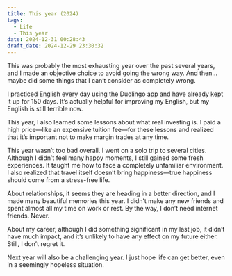 ```yaml
---
title: This year (2024)
tags:
  - Life
  - This year
date: 2024-12-31 00:28:43
draft_date: 2024-12-29 23:30:32
---
```


This was probably the most exhausting year over the past several years, and I made an objective choice to avoid going the wrong way. And then… maybe did some things that I can’t consider as completely wrong.

I practiced English every day using the Duolingo app and have already kept it up for 150 days. It’s actually helpful for improving my English, but my English is still terrible now.

This year, I also learned some lessons about what real investing is. I paid a high price—like an expensive tuition fee—for these lessons and realized that it’s important not to make margin trades at any time.

This year wasn’t too bad overall. I went on a solo trip to several cities. Although I didn’t feel many happy moments, I still gained some fresh experiences. It taught me how to face a completely unfamiliar environment. I also realized that travel itself doesn’t bring happiness—true happiness should come from a stress-free life.

About relationships, it seems they are heading in a better direction, and I made many beautiful memories this year. I didn’t make any new friends and spent almost all my time on work or rest. By the way, I don’t need internet friends. Never.

About my career, although I did something significant in my last job, it didn’t have much impact, and it’s unlikely to have any effect on my future either. Still, I don’t regret it.

Next year will also be a challenging year. I just hope life can get better, even in a seemingly hopeless situation.